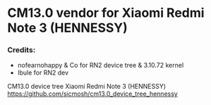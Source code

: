 # CM13.0 vendor for Xiaomi Redmi Note 3 (HENNESSY)


### Credits:
  - nofearnohappy & Co for RN2 device tree & 3.10.72 kernel
  - lbule for RN2 dev




CM13.0 device tree Xiaomi Redmi Note 3 (HENNESSY) https://github.com/sicmosh/cm13.0_device_tree_hennessy
